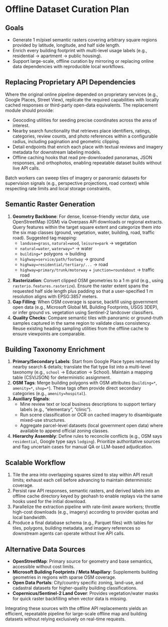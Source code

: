 # Offline Dataset Curation Plan

## Goals
- Generate 1 m/pixel semantic rasters covering arbitrary square regions provided by latitude, longitude, and half side length.
- Enrich every building footprint with multi-level usage labels (e.g., residential → apartment → public housing).
- Support large-scale, offline curation by mirroring or replacing online data dependencies with reproducible local workflows.

## Replacing Proprietary API Dependencies
Where the original online pipeline depended on proprietary services (e.g., Google Places, Street View), replicate the required capabilities with locally cached responses or third-party open-data equivalents. The replacement module should provide:
- Geocoding utilities for seeding precise coordinates across the area of interest.
- Nearby search functionality that retrieves place identifiers, ratings, categories, review counts, and photo references within a configurable radius, including pagination and geometric clipping.
- Detail endpoints that enrich each place with textual reviews and imagery metadata for downstream labeling models.
- Offline caching hooks that read pre-downloaded panoramas, JSON responses, and orthophotos, enabling repeatable dataset builds without live API calls.

Batch workers can sweep tiles of imagery or panoramic datasets for supervision signals (e.g., perspective projections, road context) while respecting rate limits and local storage constraints.

## Semantic Raster Generation
1. **Geometry Backbone**: For dense, license-friendly vector data, use OpenStreetMap (OSM) via Overpass API downloads or regional extracts. Query features within the target square extent and categorize them into the six map classes (ground, vegetation, water, building, road, traffic road). Suggested tag mapping:
   - `landuse=grass`, `natural=wood`, `leisure=park` → vegetation
   - `natural=water`, `waterway=*` → water
   - `building=*` polygons → building
   - `highway=service/path/footway` → ground
   - `highway=residential/tertiary/...` → road
   - `highway=primary/trunk/motorway` + `junction=roundabout` → traffic road
2. **Rasterization**: Convert clipped OSM geometries to a 1 m grid (e.g., using `rasterio.features.rasterize`). Ensure the raster extent spans the requested half side length plus padding so that a user-specified 1 m resolution aligns with EPSG:3857 meters.
3. **Gap Filling**: When OSM coverage is sparse, backfill using government open data (e.g., Microsoft Global ML Building Footprints, USGS 3DEP), or infer ground vs. vegetation using Sentinel-2 landcover classifiers.
4. **Quality Checks**: Compare semantic tiles with panoramic or ground-truth samples captured in the same region to validate class consistency. Reuse existing heading sampling utilities from the offline cache to ensure viewpoints are comparable.

## Building Taxonomy Enrichment
1. **Primary/Secondary Labels**: Start from Google Place types returned by nearby search & details; translate the flat type list into a multi-level taxonomy (e.g., `school` → Education → School). Maintain a mapping table (CSV/JSON) for deterministic assignment.
2. **OSM Tags**: Merge building polygons with OSM attributes (`building=*`, `amenity=*`, `shop=*`). These tags often provide direct secondary categories (e.g., `amenity=hospital`).
3. **Auxiliary Signals**:
   - Mine review text or local business descriptions to support tertiary labels (e.g., “elementary”, “clinic”).
   - Run scene classification or OCR on cached imagery to disambiguate mixed-use structures.
   - Aggregate parcel-level datasets (local government open data) where available to append official zoning classes.
4. **Hierarchy Assembly**: Define rules to reconcile conflicts (e.g., OSM says `residential`, Google type says `lodging`). Prioritize authoritative sources and flag uncertain cases for manual QA or LLM-based adjudication.

## Scalable Workflow
1. Tile the area into overlapping squares sized to stay within API result limits; exhaust each cell before advancing to maintain deterministic coverage.
2. Persist raw API responses, semantic rasters, and derived labels into an offline cache directory keyed by geohash to enable replays via the same hooks used for the initial download.
3. Parallelize the extraction pipeline with rate-limit aware workers; throttle high-cost downloads (e.g., imagery) according to provider quotas and local bandwidth.
4. Produce a final database schema (e.g., Parquet files) with tables for tiles, polygons, building metadata, and imagery references so downstream agents can operate without live API calls.

## Alternative Data Sources
- **OpenStreetMap**: Primary source for geometry and base semantics, accessible without cost limits.
- **Microsoft Building Footprints / Meta Mapillary**: Supplements building geometries in regions with sparse OSM coverage.
- **Open Data Portals**: City/country specific zoning, land-use, and cadastral datasets for higher-quality building classifications.
- **Copernicus/Sentinel-2 Land Cover**: Provides vegetation/water masks for quick raster backfilling when vector data is missing.

Integrating these sources with the offline API replacements yields an efficient, repeatable pipeline for large-scale offline map and building datasets without relying exclusively on real-time requests.
